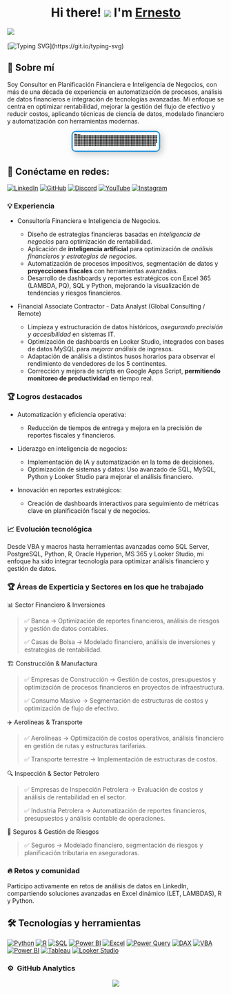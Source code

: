 <div align="center">
  <h1>Hi there!  <img src="https://usagif.com/wp-content/uploads/gifs/handshake-46.gif" width="50">  I'm <a href="https://www.linkedin.com/in/vegacastilloe">Ernesto</a></h1>
  <!--👋</h1-->
</div>

<img src="https://media.licdn.com/dms/image/v2/D4E16AQFJ5dE5ZtWHAQ/profile-displaybackgroundimage-shrink_350_1400/profile-displaybackgroundimage-shrink_350_1400/0/1715800538049?e=1755129600&v=beta&t=noFz26nQp446vuqFiY_rZ2yMdw4EI3-JWYxXkiO5bUo">

[![Typing SVG](https://readme-typing-svg.herokuapp.com?font=Permanent+Marker&size=20&duration=2500&pause=&color=00FF00&center=false&width=435&lines=Hola..!+++soy+Ernesto+Vega+Castillo;Lcdo.+en+Contadur%C3%ADa+P%C3%BAblica+y+Data+Analysts...;+Ayudo+a+Empresas+a+transformar+Informaci%C3%B3n;En+Estrategias+Efectivas...)](https://git.io/typing-svg)

## 📌 Sobre mí

Soy Consultor en Planificación Financiera e Inteligencia de Negocios, con más de una década de experiencia en automatización de procesos, análisis de datos financieros e integración de tecnologías avanzadas. Mi enfoque se centra en optimizar rentabilidad, mejorar la gestión del flujo de efectivo y reducir costos, aplicando técnicas de ciencia de datos, modelado financiero y automatización con herramientas modernas.

<div align="center">
  <a href="" target="_blank">
    <img src="/assets/grid-snake.svg" alt=""
         style="border: 3px solid #3498db; border-radius: 10px; box-shadow: 5px 5px 15px rgba(0,0,0,0.2); max-width:200px;">
  </a>
</div>

## 🔗 Conéctame en redes: 
[![LinkedIn](https://img.shields.io/badge/LinkedIn-0077B5?logo=linkedin&logoColor=white)](https://www.linkedin.com/in/vegacastilloe)
[![GitHub](https://img.shields.io/badge/GitHub-181717?logo=github&logoColor=white)](https://github.com/vegacastilloe)
[![Discord](https://img.shields.io/badge/Discord-5865F2?logo=discord&logoColor=white)](https://discord.com/users/devhox)
[![YouTube](https://img.shields.io/badge/YouTube-FF0000?logo=youtube&logoColor=white)](https://www.youtube.com/@vegacastilloe?sub_confirmation=1)
[![Instagram](https://img.shields.io/badge/Instagram-E4405F?logo=instagram&logoColor=white)](https://www.instagram.com/vegacastilloe)


### 💡 Experiencia
- Consultoría Financiera e Inteligencia de Negocios.
  - Diseño de estrategias financieras basadas en _inteligencia de negocios_ para optimización de rentabilidad.
  - Aplicación de **inteligencia artificial** para optimización de _análisis financieros y estrategias de negocios_.
  - Automatización de procesos impositivos, segmentación de datos y **proyecciones fiscales** con herramientas avanzadas.
  - Desarrollo de dashboards y reportes estratégicos con Excel 365 (LAMBDA, PQ), SQL y Python, mejorando la visualización de tendencias y riesgos financieros.


- Financial Associate Contractor - Data Analyst (Global Consulting / Remote)
  - Limpieza y estructuración de datos históricos, _asegurando precisión y accesibilidad_ en sistemas IT.
  - Optimización de dashboards en Looker Studio, integrados con bases de datos MySQL para _mejorar análisis_ de ingresos.
  - Adaptación de análisis a distintos husos horarios para observar el rendimiento de vendedores de los 5 continentes.
  - Corrección y mejora de scripts en Google Apps Script, **permitiendo monitoreo de productividad** en tiempo real.

### 🏆 Logros destacados
- Automatización y eficiencia operativa:
  - Reducción de tiempos de entrega y mejora en la precisión de reportes fiscales y financieros.

- Liderazgo en inteligencia de negocios:
  - Implementación de IA y automatización en la toma de decisiones.
  - Optimización de sistemas y datos: Uso avanzado de SQL, MySQL, Python y Looker Studio para mejorar el análisis financiero.

- Innovación en reportes estratégicos:
  - Creación de dashboards interactivos para seguimiento de métricas clave en planificación fiscal y de negocios.

### 📈 Evolución tecnológica
Desde VBA y macros hasta herramientas avanzadas como SQL Server, PostgreSQL, Python, R, Oracle Hyperion, MS 365 y Looker Studio, mi enfoque ha sido integrar tecnología para optimizar análisis financiero y gestión de datos.

### 🏆 Áreas de Experticia y Sectores en los que he trabajado
📊 Sector Financiero & Inversiones
> ✅ Banca → Optimización de reportes financieros, análisis de riesgos y gestión de datos contables.
> 
> ✅ Casas de Bolsa → Modelado financiero, análisis de inversiones y estrategias de rentabilidad.

🏗 Construcción & Manufactura
> ✅ Empresas de Construcción → Gestión de costos, presupuestos y optimización de procesos financieros en proyectos de infraestructura.
> 
> ✅ Consumo Masivo → Segmentación de estructuras de costos y optimización de flujo de efectivo.

✈️ Aerolíneas & Transporte
> ✅ Aerolíneas → Optimización de costos operativos, análisis financiero en gestión de rutas y estructuras tarifarias.
> 
> ✅ Transporte terrestre → Implementación de estructuras de costos. 

🔍 Inspección & Sector Petrolero
> ✅ Empresas de Inspección Petrolera → Evaluación de costos y análisis de rentabilidad en el sector.
> 
> ✅ Industria Petrolera → Automatización de reportes financieros, presupuestos y análisis contable de operaciones.

🏦 Seguros & Gestión de Riesgos
> ✅ Seguros → Modelado financiero, segmentación de riesgos y planificación tributaria en aseguradoras.


### 🔥 Retos y comunidad
Participo activamente en retos de análisis de datos en LinkedIn, compartiendo soluciones avanzadas en Excel dinámico (LET, LAMBDAS), R y Python.


## 🛠 Tecnologías y herramientas  

[![Python](https://img.shields.io/badge/Python-3776AB?logo=python&logoColor=white)](https://www.python.org/)
[![R](https://img.shields.io/badge/R-276DC3?logo=r&logoColor=white)](https://www.r-project.org/)
[![SQL](https://img.shields.io/badge/SQL-CC2927?logo=microsoftsqlserver&logoColor=white)](https://www.mysql.com/)
[![Power BI](https://img.shields.io/badge/Power%20BI-F2C811?logo=powerbi&logoColor=black)](https://powerbi.microsoft.com/)
[![Excel](https://img.shields.io/badge/Excel-217346?logo=microsoft-excel&logoColor=white)](https://www.microsoft.com/en-us/microsoft-365/excel)
[![Power Query](https://img.shields.io/badge/Power%20Query-00A650?logo=microsoft-excel&logoColor=white)](https://learn.microsoft.com/en-us/power-query/)
[![DAX](https://img.shields.io/badge/DAX-F2C811?logo=powerbi&logoColor=black)](https://learn.microsoft.com/en-us/dax/)
[![VBA](https://img.shields.io/badge/VBA-154734?logo=microsoft&logoColor=white)](https://learn.microsoft.com/en-us/office/vba/library-reference/concepts/)
[![Power BI](https://img.shields.io/badge/Power%20BI-F2C811?logo=powerbi&logoColor=black)](https://powerbi.microsoft.com/)
[![Tableau](https://img.shields.io/badge/Tableau-E97627?logo=tableau&logoColor=white)](https://www.tableau.com/)
[![Looker Studio](https://img.shields.io/badge/Looker%20Studio-4285F4?logo=google&logoColor=white)](https://lookerstudio.google.com/)  


### ⚙️ &nbsp;GitHub Analytics

<p align="center">
<a href="https://github.com/vegacastilloe">
  <img height="180em" src="https://github-readme-stats-eight-theta.vercel.app/api?username=vegacastilloe&show_icons=true&theme=algolia&include_all_commits=true&count_private=true"/>
  
</a>
</p>
